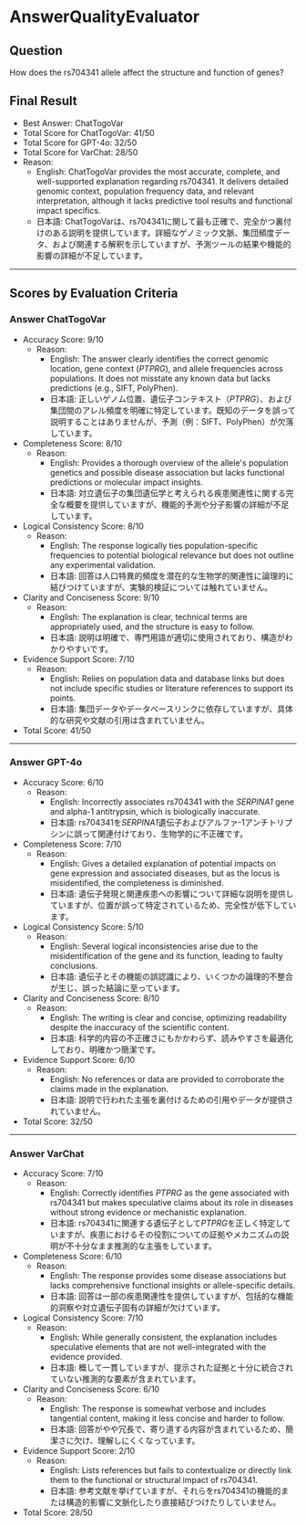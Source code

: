 # AnswerQualityEvaluator

## Question

How does the rs704341 allele affect the structure and function of genes?

## Final Result

- Best Answer: ChatTogoVar
- Total Score for ChatTogoVar: 41/50
- Total Score for GPT-4o: 32/50
- Total Score for VarChat: 28/50
- Reason:
  - English: ChatTogoVar provides the most accurate, complete, and well-supported explanation regarding rs704341. It delivers detailed genomic context, population frequency data, and relevant interpretation, although it lacks predictive tool results and functional impact specifics.
  - 日本語: ChatTogoVarは、rs704341に関して最も正確で、完全かつ裏付けのある説明を提供しています。詳細なゲノミック文脈、集団頻度データ、および関連する解釈を示していますが、予測ツールの結果や機能的影響の詳細が不足しています。

---

## Scores by Evaluation Criteria

### Answer ChatTogoVar
- Accuracy Score: 9/10
  - Reason: 
    - English: The answer clearly identifies the correct genomic location, gene context (*PTPRG*), and allele frequencies across populations. It does not misstate any known data but lacks predictions (e.g., SIFT, PolyPhen).
    - 日本語: 正しいゲノム位置、遺伝子コンテキスト（*PTPRG*）、および集団間のアレル頻度を明確に特定しています。既知のデータを誤って説明することはありませんが、予測（例：SIFT、PolyPhen）が欠落しています。
- Completeness Score: 8/10
  - Reason: 
    - English: Provides a thorough overview of the allele's population genetics and possible disease association but lacks functional predictions or molecular impact insights.
    - 日本語: 対立遺伝子の集団遺伝学と考えられる疾患関連性に関する完全な概要を提供していますが、機能的予測や分子影響の詳細が不足しています。
- Logical Consistency Score: 8/10
  - Reason: 
    - English: The response logically ties population-specific frequencies to potential biological relevance but does not outline any experimental validation.
    - 日本語: 回答は人口特異的頻度を潜在的な生物学的関連性に論理的に結びつけていますが、実験的検証については触れていません。
- Clarity and Conciseness Score: 9/10
  - Reason: 
    - English: The explanation is clear, technical terms are appropriately used, and the structure is easy to follow.
    - 日本語: 説明は明確で、専門用語が適切に使用されており、構造がわかりやすいです。
- Evidence Support Score: 7/10
  - Reason: 
    - English: Relies on population data and database links but does not include specific studies or literature references to support its points.
    - 日本語: 集団データやデータベースリンクに依存していますが、具体的な研究や文献の引用は含まれていません。
- Total Score: 41/50

---

### Answer GPT-4o
- Accuracy Score: 6/10
  - Reason: 
    - English: Incorrectly associates rs704341 with the *SERPINA1* gene and alpha-1 antitrypsin, which is biologically inaccurate.
    - 日本語: rs704341を*SERPINA1*遺伝子およびアルファ-1アンチトリプシンに誤って関連付けており、生物学的に不正確です。
- Completeness Score: 7/10
  - Reason: 
    - English: Gives a detailed explanation of potential impacts on gene expression and associated diseases, but as the locus is misidentified, the completeness is diminished.
    - 日本語: 遺伝子発現と関連疾患への影響について詳細な説明を提供していますが、位置が誤って特定されているため、完全性が低下しています。
- Logical Consistency Score: 5/10
  - Reason: 
    - English: Several logical inconsistencies arise due to the misidentification of the gene and its function, leading to faulty conclusions.
    - 日本語: 遺伝子とその機能の誤認識により、いくつかの論理的不整合が生じ、誤った結論に至っています。
- Clarity and Conciseness Score: 8/10
  - Reason: 
    - English: The writing is clear and concise, optimizing readability despite the inaccuracy of the scientific content.
    - 日本語: 科学的内容の不正確さにもかかわらず、読みやすさを最適化しており、明確かつ簡潔です。
- Evidence Support Score: 6/10
  - Reason: 
    - English: No references or data are provided to corroborate the claims made in the explanation.
    - 日本語: 説明で行われた主張を裏付けるための引用やデータが提供されていません。
- Total Score: 32/50

---

### Answer VarChat
- Accuracy Score: 7/10
  - Reason: 
    - English: Correctly identifies *PTPRG* as the gene associated with rs704341 but makes speculative claims about its role in diseases without strong evidence or mechanistic explanation.
    - 日本語: rs704341に関連する遺伝子として*PTPRG*を正しく特定していますが、疾患におけるその役割についての証拠やメカニズムの説明が不十分なまま推測的な主張をしています。
- Completeness Score: 6/10
  - Reason: 
    - English: The response provides some disease associations but lacks comprehensive functional insights or allele-specific details.
    - 日本語: 回答は一部の疾患関連性を提供していますが、包括的な機能的洞察や対立遺伝子固有の詳細が欠けています。
- Logical Consistency Score: 7/10
  - Reason: 
    - English: While generally consistent, the explanation includes speculative elements that are not well-integrated with the evidence provided.
    - 日本語: 概して一貫していますが、提示された証拠と十分に統合されていない推測的な要素が含まれています。
- Clarity and Conciseness Score: 6/10
  - Reason: 
    - English: The response is somewhat verbose and includes tangential content, making it less concise and harder to follow.
    - 日本語: 回答がやや冗長で、寄り道する内容が含まれているため、簡潔さに欠け、理解しにくくなっています。
- Evidence Support Score: 2/10
  - Reason: 
    - English: Lists references but fails to contextualize or directly link them to the functional or structural impact of rs704341.
    - 日本語: 参考文献を挙げていますが、それらをrs704341の機能的または構造的影響に文脈化したり直接結びつけたりしていません。
- Total Score: 28/50